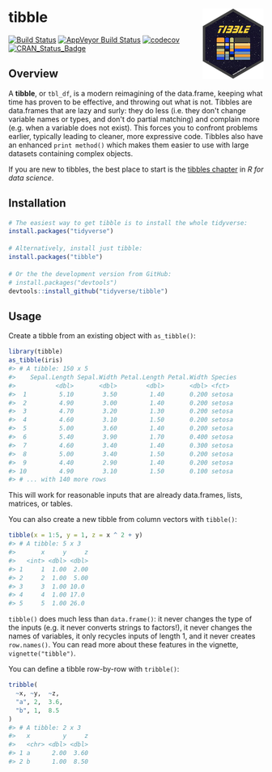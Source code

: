 
<!-- README.md is generated from README.Rmd. Please edit that file -->
tibble <img src="man/figures/logo.png" align="right" />
=======================================================

[![Build Status](https://travis-ci.org/tidyverse/tibble.svg?branch=master)](https://travis-ci.org/tidyverse/tibble) [![AppVeyor Build Status](https://ci.appveyor.com/api/projects/status/github/tidyverse/tibble?branch=master&svg=true)](https://ci.appveyor.com/project/tidyverse/tibble) [![codecov](https://codecov.io/gh/tidyverse/tibble/branch/master/graph/badge.svg)](https://codecov.io/gh/tidyverse/tibble) [![CRAN\_Status\_Badge](http://www.r-pkg.org/badges/version/tibble)](https://cran.r-project.org/package=tibble)

Overview
--------

A **tibble**, or `tbl_df`, is a modern reimagining of the data.frame, keeping what time has proven to be effective, and throwing out what is not. Tibbles are data.frames that are lazy and surly: they do less (i.e. they don't change variable names or types, and don't do partial matching) and complain more (e.g. when a variable does not exist). This forces you to confront problems earlier, typically leading to cleaner, more expressive code. Tibbles also have an enhanced `print method()` which makes them easier to use with large datasets containing complex objects.

If you are new to tibbles, the best place to start is the [tibbles chapter](http://r4ds.had.co.nz/tibbles.html) in *R for data science*.

Installation
------------

``` r
# The easiest way to get tibble is to install the whole tidyverse:
install.packages("tidyverse")

# Alternatively, install just tibble:
install.packages("tibble")

# Or the the development version from GitHub:
# install.packages("devtools")
devtools::install_github("tidyverse/tibble")
```

Usage
-----

Create a tibble from an existing object with `as_tibble()`:

``` r
library(tibble)
as_tibble(iris)
#> # A tibble: 150 x 5
#>    Sepal.Length Sepal.Width Petal.Length Petal.Width Species
#>           <dbl>       <dbl>        <dbl>       <dbl> <fct>  
#>  1         5.10        3.50         1.40       0.200 setosa 
#>  2         4.90        3.00         1.40       0.200 setosa 
#>  3         4.70        3.20         1.30       0.200 setosa 
#>  4         4.60        3.10         1.50       0.200 setosa 
#>  5         5.00        3.60         1.40       0.200 setosa 
#>  6         5.40        3.90         1.70       0.400 setosa 
#>  7         4.60        3.40         1.40       0.300 setosa 
#>  8         5.00        3.40         1.50       0.200 setosa 
#>  9         4.40        2.90         1.40       0.200 setosa 
#> 10         4.90        3.10         1.50       0.100 setosa 
#> # ... with 140 more rows
```

This will work for reasonable inputs that are already data.frames, lists, matrices, or tables.

You can also create a new tibble from column vectors with `tibble()`:

``` r
tibble(x = 1:5, y = 1, z = x ^ 2 + y)
#> # A tibble: 5 x 3
#>       x     y     z
#>   <int> <dbl> <dbl>
#> 1     1  1.00  2.00
#> 2     2  1.00  5.00
#> 3     3  1.00 10.0 
#> 4     4  1.00 17.0 
#> 5     5  1.00 26.0
```

`tibble()` does much less than `data.frame()`: it never changes the type of the inputs (e.g. it never converts strings to factors!), it never changes the names of variables, it only recycles inputs of length 1, and it never creates `row.names()`. You can read more about these features in the vignette, `vignette("tibble")`.

You can define a tibble row-by-row with `tribble()`:

``` r
tribble(
  ~x, ~y,  ~z,
  "a", 2,  3.6,
  "b", 1,  8.5
)
#> # A tibble: 2 x 3
#>   x         y     z
#>   <chr> <dbl> <dbl>
#> 1 a      2.00  3.60
#> 2 b      1.00  8.50
```
